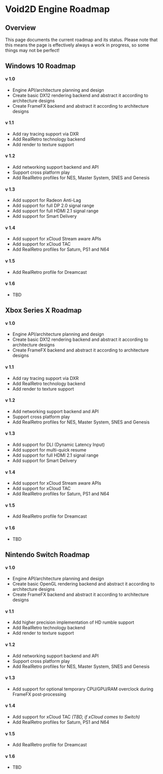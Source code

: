 # Void2D Engine Roadmap

## Overview

This page documents the current roadmap and its status.  Please note that this means the page is effectively always a work in progress, so some things may not be perfect!

## Windows 10 Roadmap

#### v 1.0

* Engine API/architecture planning and design
* Create basic DX12 rendering backend and abstract it according to architecture designs
* Create FrameFX backend and abstract it according to architecture designs

#### v 1.1

* Add ray tracing support via DXR
* Add RealRetro technology backend
* Add render to texture support

#### v 1.2

* Add networking support backend and API
* Support cross platform play
* Add RealRetro profiles for NES, Master System, SNES and Genesis

#### v 1.3

* Add support for Radeon Anti-Lag
* Add support for full DP 2.0 signal range
* Add support for full HDMI 2.1 signal range
* Add support for Smart Delivery

#### v 1.4

* Add support for xCloud Stream aware APIs
* Add support for xCloud TAC
* Add RealRetro profiles for Saturn, PS1 and N64

#### v 1.5

* Add RealRetro profile for Dreamcast

#### v 1.6

* TBD

## Xbox Series X Roadmap

#### v 1.0

* Engine API/architecture planning and design
* Create basic DX12 rendering backend and abstract it according to architecture designs
* Create FrameFX backend and abstract it according to architecture designs

#### v 1.1

* Add ray tracing support via DXR
* Add RealRetro technology backend
* Add render to texture support

#### v 1.2

* Add networking support backend and API
* Support cross platform play
* Add RealRetro profiles for NES, Master System, SNES and Genesis

#### v 1.3

* Add support for DLI (Dynamic Latency Input)
* Add support for multi-quick resume
* Add support for full HDMI 2.1 signal range
* Add support for Smart Delivery

#### v 1.4

* Add support for xCloud Stream aware APIs
* Add support for xCloud TAC
* Add RealRetro profiles for Saturn, PS1 and N64

#### v 1.5

* Add RealRetro profile for Dreamcast

#### v 1.6

* TBD

## Nintendo Switch Roadmap

#### v 1.0

* Engine API/architecture planning and design
* Create basic OpenGL rendering backend and abstract it according to architecture designs
* Create FrameFX backend and abstract it according to architecture designs

#### v 1.1

* Add higher precision implementation of HD rumble support
* Add RealRetro technology backend
* Add render to texture support

#### v 1.2

* Add networking support backend and API
* Support cross platform play
* Add RealRetro profiles for NES, Master System, SNES and Genesis

#### v 1.3

* Add support for optional temporary CPU/GPU/RAM overclock during FrameFX post-processing

#### v 1.4

* Add support for xCloud TAC _(TBD, if xCloud comes to Switch)_
* Add RealRetro profiles for Saturn, PS1 and N64

#### v 1.5

* Add RealRetro profile for Dreamcast

#### v 1.6

* TBD
